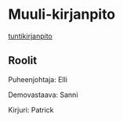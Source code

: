 # Muuli-kirjanpito

[tuntikirjanpito](https://helsinkifi-my.sharepoint.com/:x:/g/personal/patricks_ad_helsinki_fi/Ef0ZatQH2eFKlysvgVYF448BxujNUxQEIyBoaVI5e6C8BA?e=oOt2gX)

## Roolit

Puheenjohtaja: Elli

Demovastaava: Sanni

Kirjuri: Patrick
